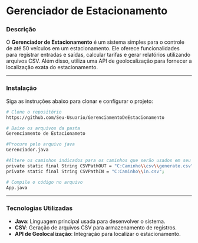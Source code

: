 # Gerenciador de Estacionamento

### Descrição
O **Gerenciador de Estacionamento** é um sistema simples para o controle de até 50 veículos em um estacionamento. Ele oferece funcionalidades para registrar entradas e saídas, calcular tarifas e gerar relatórios utilizando arquivos CSV. Além disso, utiliza uma API de geolocalização para fornecer a localização exata do estacionamento.


---

### Instalação
Siga as instruções abaixo para clonar e configurar o projeto:

```bash
# Clone o repositório
https://github.com/Seu-Usuario/GerenciamentoDeEstacionamento

# Baixe os arquivos da pasta
Gerenciamento de Estacionameto

#Procure pelo arquivo java
Gerenciador.java

#Altere os caminhos indicados para os caminhos que serão usados em seu computador
private static final String CSVPathOUT = "C:Caminho\\csv\\generate.csv";
private static final String CSVPathIN = "C:Caminho\\in.csv";

# Compile o código no arquivo
App.java
```


---


### Tecnologias Utilizadas
- **Java**: Linguagem principal usada para desenvolver o sistema.
- **CSV**: Geração de arquivos CSV para armazenamento de registros.
- **API de Geolocalização**: Integração para localizar o estacionamento.
